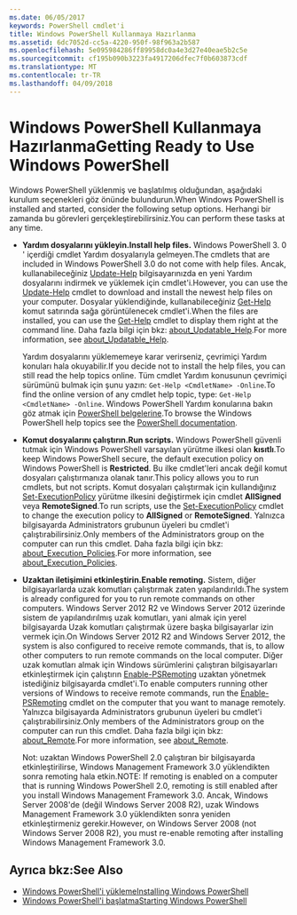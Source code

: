 ```yaml
---
ms.date: 06/05/2017
keywords: PowerShell cmdlet'i
title: Windows PowerShell Kullanmaya Hazırlanma
ms.assetid: 6dc7052d-cc5a-4220-950f-98f963a2b587
ms.openlocfilehash: 5e095984286ff89958dc0a4e3d27e40eae5b2c5e
ms.sourcegitcommit: cf195b090b3223fa4917206dfec7f0b603873cdf
ms.translationtype: MT
ms.contentlocale: tr-TR
ms.lasthandoff: 04/09/2018
---
```

# <a name="getting-ready-to-use-windows-powershell"></a><span data-ttu-id="9120d-103">Windows PowerShell Kullanmaya Hazırlanma</span><span class="sxs-lookup"><span data-stu-id="9120d-103">Getting Ready to Use Windows PowerShell</span></span>
<span data-ttu-id="9120d-104">Windows PowerShell yüklenmiş ve başlatılmış olduğundan, aşağıdaki kurulum seçenekleri göz önünde bulundurun.</span><span class="sxs-lookup"><span data-stu-id="9120d-104">When Windows PowerShell is installed and started, consider the following setup options.</span></span> <span data-ttu-id="9120d-105">Herhangi bir zamanda bu görevleri gerçekleştirebilirsiniz.</span><span class="sxs-lookup"><span data-stu-id="9120d-105">You can perform these tasks at any time.</span></span>

- <span data-ttu-id="9120d-106">**Yardım dosyalarını yükleyin.**</span><span class="sxs-lookup"><span data-stu-id="9120d-106">**Install help files.**</span></span> <span data-ttu-id="9120d-107">Windows PowerShell 3. 0 ' içerdiği cmdlet Yardım dosyalarıyla gelmeyen.</span><span class="sxs-lookup"><span data-stu-id="9120d-107">The cmdlets that are included in Windows PowerShell 3.0 do not come with help files.</span></span> <span data-ttu-id="9120d-108">Ancak, kullanabileceğiniz [Update-Help](/powershell/module/microsoft.powershell.core/update-help) bilgisayarınızda en yeni Yardım dosyalarını indirmek ve yüklemek için cmdlet'i.</span><span class="sxs-lookup"><span data-stu-id="9120d-108">However, you can use the [Update-Help](/powershell/module/microsoft.powershell.core/update-help) cmdlet to download and install the newest help files on your computer.</span></span> <span data-ttu-id="9120d-109">Dosyalar yüklendiğinde, kullanabileceğiniz [Get-Help](/powershell/module/microsoft.powershell.core/get-help) komut satırında sağa görüntülenecek cmdlet'i.</span><span class="sxs-lookup"><span data-stu-id="9120d-109">When the files are installed, you can use the [Get-Help](/powershell/module/microsoft.powershell.core/get-help) cmdlet to display them right at the command line.</span></span> <span data-ttu-id="9120d-110">Daha fazla bilgi için bkz: [about_Updatable_Help](/powershell/module/microsoft.powershell.core/about/about_updatable_help).</span><span class="sxs-lookup"><span data-stu-id="9120d-110">For more information, see [about_Updatable_Help](/powershell/module/microsoft.powershell.core/about/about_updatable_help).</span></span>

    <span data-ttu-id="9120d-111">Yardım dosyalarını yüklememeye karar verirseniz, çevrimiçi Yardım konuları hala okuyabilir.</span><span class="sxs-lookup"><span data-stu-id="9120d-111">If you decide not to install the help files, you can still read the help topics online.</span></span> <span data-ttu-id="9120d-112">Tüm cmdlet Yardım konusunun çevrimiçi sürümünü bulmak için şunu yazın: `Get-Help <CmdletName> -Online`.</span><span class="sxs-lookup"><span data-stu-id="9120d-112">To find the online version of any cmdlet help topic, type: `Get-Help <CmdletName> -Online`.</span></span> <span data-ttu-id="9120d-113">Windows PowerShell Yardım konularına bakın göz atmak için [PowerShell belgelerine](/powershell/scripting).</span><span class="sxs-lookup"><span data-stu-id="9120d-113">To browse the Windows PowerShell help topics see the [PowerShell documentation](/powershell/scripting).</span></span>

- <span data-ttu-id="9120d-114">**Komut dosyalarını çalıştırın.**</span><span class="sxs-lookup"><span data-stu-id="9120d-114">**Run scripts.**</span></span> <span data-ttu-id="9120d-115">Windows PowerShell güvenli tutmak için Windows PowerShell varsayılan yürütme ilkesi olan **kısıtlı**.</span><span class="sxs-lookup"><span data-stu-id="9120d-115">To keep Windows PowerShell secure, the default execution policy on Windows PowerShell is **Restricted**.</span></span> <span data-ttu-id="9120d-116">Bu ilke cmdlet'leri ancak değil komut dosyaları çalıştırmanıza olanak tanır.</span><span class="sxs-lookup"><span data-stu-id="9120d-116">This policy allows you to run cmdlets, but not scripts.</span></span> <span data-ttu-id="9120d-117">Komut dosyaları çalıştırmak için kullandığınız [Set-ExecutionPolicy](/powershell/module/microsoft.powershell.security/set-executionpolicy) yürütme ilkesini değiştirmek için cmdlet **AllSigned** veya **RemoteSigned**.</span><span class="sxs-lookup"><span data-stu-id="9120d-117">To run scripts, use the [Set-ExecutionPolicy](/powershell/module/microsoft.powershell.security/set-executionpolicy) cmdlet to change the execution policy to **AllSigned** or **RemoteSigned**.</span></span> <span data-ttu-id="9120d-118">Yalnızca bilgisayarda Administrators grubunun üyeleri bu cmdlet'i çalıştırabilirsiniz.</span><span class="sxs-lookup"><span data-stu-id="9120d-118">Only members of the Administrators group on the computer can run this cmdlet.</span></span> <span data-ttu-id="9120d-119">Daha fazla bilgi için bkz: [about_Execution_Policies](/powershell/module/microsoft.powershell.core/about/about_execution_policies).</span><span class="sxs-lookup"><span data-stu-id="9120d-119">For more information, see [about_Execution_Policies](/powershell/module/microsoft.powershell.core/about/about_execution_policies).</span></span>

- <span data-ttu-id="9120d-120">**Uzaktan iletişimini etkinleştirin.**</span><span class="sxs-lookup"><span data-stu-id="9120d-120">**Enable remoting.**</span></span> <span data-ttu-id="9120d-121">Sistem, diğer bilgisayarlarda uzak komutları çalıştırmak zaten yapılandırıldı.</span><span class="sxs-lookup"><span data-stu-id="9120d-121">The system is already configured for you to run remote commands on other computers.</span></span> <span data-ttu-id="9120d-122">Windows Server 2012 R2 ve Windows Server 2012 üzerinde sistem de yapılandırılmış uzak komutları, yani almak için yerel bilgisayarda Uzak komutları çalıştırmak üzere başka bilgisayarlar izin vermek için.</span><span class="sxs-lookup"><span data-stu-id="9120d-122">On Windows Server 2012 R2 and Windows Server 2012, the system is also configured to receive remote commands, that is, to allow other computers to run remote commands on the local computer.</span></span> <span data-ttu-id="9120d-123">Diğer uzak komutları almak için Windows sürümlerini çalıştıran bilgisayarları etkinleştirmek için çalıştırın [Enable-PSRemoting](/powershell/module/microsoft.powershell.core/enable-psremoting) uzaktan yönetmek istediğiniz bilgisayarda cmdlet'i.</span><span class="sxs-lookup"><span data-stu-id="9120d-123">To enable computers running other versions of Windows to receive remote commands, run the [Enable-PSRemoting](/powershell/module/microsoft.powershell.core/enable-psremoting) cmdlet on the computer that you want to manage remotely.</span></span> <span data-ttu-id="9120d-124">Yalnızca bilgisayarda Administrators grubunun üyeleri bu cmdlet'i çalıştırabilirsiniz.</span><span class="sxs-lookup"><span data-stu-id="9120d-124">Only members of the Administrators group on the computer can run this cmdlet.</span></span> <span data-ttu-id="9120d-125">Daha fazla bilgi için bkz: [about_Remote](/powershell/module/microsoft.powershell.core/about/about_remote).</span><span class="sxs-lookup"><span data-stu-id="9120d-125">For more information, see [about_Remote](/powershell/module/microsoft.powershell.core/about/about_remote).</span></span>

    <span data-ttu-id="9120d-126">Not: uzaktan Windows PowerShell 2.0 çalıştıran bir bilgisayarda etkinleştirilirse, Windows Management Framework 3.0 yüklendikten sonra remoting hala etkin.</span><span class="sxs-lookup"><span data-stu-id="9120d-126">NOTE: If remoting is enabled on a computer that is running Windows PowerShell 2.0, remoting is still enabled after you install Windows Management Framework 3.0.</span></span> <span data-ttu-id="9120d-127">Ancak, Windows Server 2008'de (değil Windows Server 2008 R2), uzak Windows Management Framework 3.0 yüklendikten sonra yeniden etkinleştirmeniz gerekir.</span><span class="sxs-lookup"><span data-stu-id="9120d-127">However, on Windows Server 2008 (not Windows Server 2008 R2), you must re-enable remoting after installing Windows Management Framework 3.0.</span></span>

## <a name="see-also"></a><span data-ttu-id="9120d-128">Ayrıca bkz:</span><span class="sxs-lookup"><span data-stu-id="9120d-128">See Also</span></span>
- [<span data-ttu-id="9120d-129">Windows PowerShell'i yükleme</span><span class="sxs-lookup"><span data-stu-id="9120d-129">Installing Windows PowerShell</span></span>](../setup/Installing-Windows-PowerShell.md)
- [<span data-ttu-id="9120d-130">Windows PowerShell'i başlatma</span><span class="sxs-lookup"><span data-stu-id="9120d-130">Starting Windows PowerShell</span></span>](/powershell/scripting/setup/starting-windows-powershell)